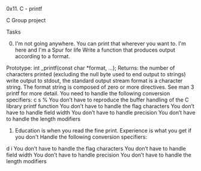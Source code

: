 0x11. C - printf

C Group project

Tasks

0. I'm not going anywhere. You can print that wherever you want to. I'm here and I'm a Spur for life
Write a function that produces output according to a format.

Prototype: int _printf(const char *format, ...);
Returns: the number of characters printed (excluding the null byte used to end output to strings)
write output to stdout, the standard output stream
format is a character string. The format string is composed of zero or more directives. See man 3 printf for more detail. You need to handle the following conversion specifiers:
c
s
%
You don’t have to reproduce the buffer handling of the C library printf function
You don’t have to handle the flag characters
You don’t have to handle field width
You don’t have to handle precision
You don’t have to handle the length modifiers

1. Education is when you read the fine print. Experience is what you get if you don't
Handle the following conversion specifiers:

d
i
You don’t have to handle the flag characters
You don’t have to handle field width
You don’t have to handle precision
You don’t have to handle the length modifiers
